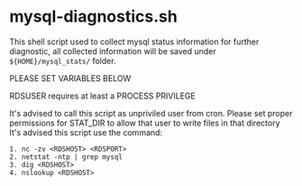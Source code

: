 # mysql-diagnostics.sh

 This shell script used to collect mysql status information for further diagnostic, all collected information will be saved under `${HOME}/mysql_stats/` folder. 
 
 PLEASE SET VARIABLES BELOW
 
 RDSUSER requires at least a PROCESS PRIVILEGE
 
 It's advised to call this script as unpriviled user from cron. Please set proper permissions for STAT_DIR to allow that user to write files in that directory
 It's advised this script use the command:
 
	1. nc -zv <RDSHOST> <RDSPORT>
	2. netstat -ntp | grep mysql
	3. dig <RDSHOST>
	4. nslookup <RDSHOST>

